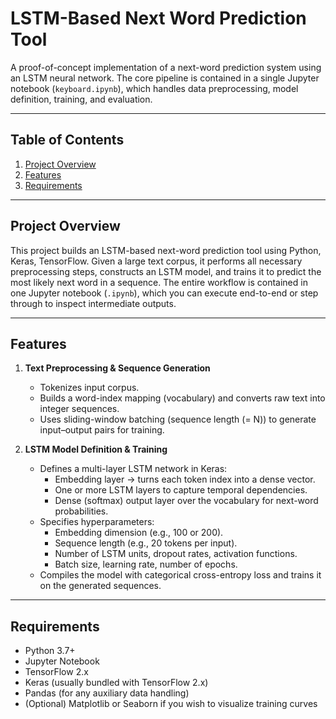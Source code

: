 # LSTM-Based Next Word Prediction Tool

A proof-of-concept implementation of a next-word prediction system using an LSTM neural network. The core pipeline is contained in a single Jupyter notebook (`keyboard.ipynb`), which handles data preprocessing, model definition, training, and evaluation. 

---

## Table of Contents

1. [Project Overview](#project-overview)  
2. [Features](#features)  
3. [Requirements](#requirements)   

---

## Project Overview

This project builds an LSTM-based next-word prediction tool using Python, Keras, TensorFlow. Given a large text corpus, it performs all necessary preprocessing steps, constructs an LSTM model, and trains it to predict the most likely next word in a sequence. The entire workflow is contained in one Jupyter notebook (`.ipynb`), which you can execute end-to-end or step through to inspect intermediate outputs.

---

## Features

1. **Text Preprocessing & Sequence Generation**  
   - Tokenizes input corpus. 
   - Builds a word-index mapping (vocabulary) and converts raw text into integer sequences.  
   - Uses sliding-window batching (sequence length \(= N\)) to generate input–output pairs for training.  

2. **LSTM Model Definition & Training**  
   - Defines a multi-layer LSTM network in Keras:  
     - Embedding layer → turns each token index into a dense vector.  
     - One or more LSTM layers to capture temporal dependencies.  
     - Dense (softmax) output layer over the vocabulary for next-word probabilities.  
   - Specifies hyperparameters:  
     - Embedding dimension (e.g., 100 or 200).  
     - Sequence length (e.g., 20 tokens per input).  
     - Number of LSTM units, dropout rates, activation functions.  
     - Batch size, learning rate, number of epochs.  
   - Compiles the model with categorical cross-entropy loss and trains it on the generated sequences.  

---

## Requirements

- Python 3.7+  
- Jupyter Notebook  
- TensorFlow 2.x  
- Keras (usually bundled with TensorFlow 2.x)  
- Pandas (for any auxiliary data handling)  
- (Optional) Matplotlib or Seaborn if you wish to visualize training curves  



